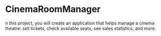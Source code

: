 # CinemaRoomManager
n this project, you will create an application that helps manage a cinema theatre: sell tickets, check available seats, see sales statistics, and more.
